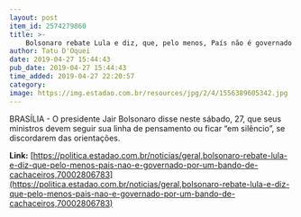 ```yaml
---
layout: post
item_id: 2574279860
title: >-
    Bolsonaro rebate Lula e diz, que, pelo menos, País não é governado por 'um bando de cachaceiros'
author: Tatu D'Oquei
date: 2019-04-27 15:44:43
pub_date: 2019-04-27 15:44:43
time_added: 2019-04-27 22:20:57
category: 
image: https://img.estadao.com.br/resources/jpg/2/4/1556389605342.jpg
---
```


BRASÍLIA - O presidente Jair Bolsonaro disse neste sábado, 27, que seus ministros devem seguir sua linha de pensamento ou ficar “em silêncio”, se discordarem das orientações.

**Link:** [https://politica.estadao.com.br/noticias/geral,bolsonaro-rebate-lula-e-diz-que-pelo-menos-pais-nao-e-governado-por-um-bando-de-cachaceiros,70002806783](https://politica.estadao.com.br/noticias/geral,bolsonaro-rebate-lula-e-diz-que-pelo-menos-pais-nao-e-governado-por-um-bando-de-cachaceiros,70002806783)


